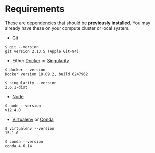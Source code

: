 # Requirements

These are dependencies that should be **previously installed.** You may already have these on your compute cluster or local system.

* [Git](https://git-scm.com/book/en/v2/Getting-Started-Installing-Git)

```text
$ git --version
git version 2.13.5 (Apple Git-94)
```

* Either [Docker](https://docs.docker.com/install/) or [Singularity](https://singularity.lbl.gov/)

```text
$ docker --version
Docker version 18.09.2, build 6247962

$ singularity --version
2.6.1-dist
```

* [Node](https://nodejs.org/en/)

```text
$ node --version
v12.4.0
```

* [Virtualenv](https://virtualenv.pypa.io/en/latest/installation/) or [Conda](https://docs.conda.io/en/latest/miniconda.html)

```text
$ virtualenv --version
15.1.0

$ conda --version
conda 4.6.14
```


